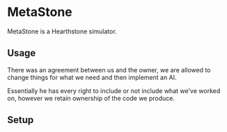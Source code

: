 # MetaStone

MetaStone is a Hearthstone simulator.

## Usage
There was an agreement between us and the owner, we are allowed to change things for what we need and then implement an AI.

Essentially he has every right to include or not include what we've worked on, however we retain ownership of the code we produce.

## Setup

